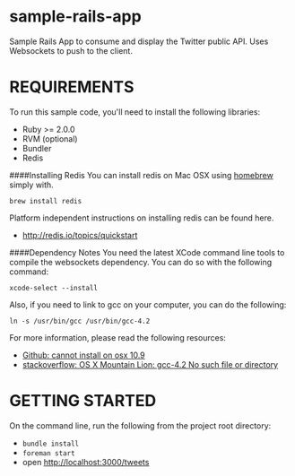 sample-rails-app
=================

Sample Rails App to consume and display the Twitter public API. Uses Websockets to push to the client.

REQUIREMENTS
============

To run this sample code, you'll need to install the following libraries:

- Ruby >= 2.0.0
- RVM (optional)
- Bundler
- Redis

####Installing Redis
You can install redis on Mac OSX using [homebrew](http://brew.sh/) simply with.

	brew install redis

Platform independent instructions on installing redis can be found here.
- http://redis.io/topics/quickstart

####Dependency Notes
You need the latest XCode command line tools to compile the websockets dependency. 
You can do so with the following command:

	xcode-select --install
  
Also, if you need to link to gcc on your computer, you can do the following:

	ln -s /usr/bin/gcc /usr/bin/gcc-4.2
  
For more information, please read the following resources: 

- [Github: cannot install on osx 10.9](https://github.com/faye/websocket-driver-ruby/issues/11)
- [stackoverflow: OS X Mountain Lion: gcc-4.2 No such file or directory](http://stackoverflow.com/questions/12256616/os-x-mountain-lion-gcc-4-2-no-such-file-or-directory)


GETTING STARTED
============

On the command line, run the following from the project root directory:

- `bundle install`
- `foreman start`
- open [http://localhost:3000/tweets](http://localhost:3000/tweets)





